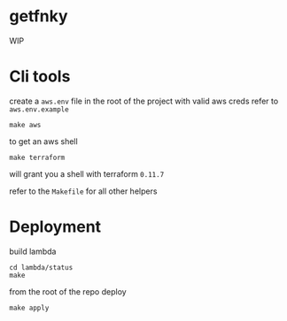 # getfnky
WIP

# Cli tools
create a `aws.env` file in the root of the project with valid aws creds
refer to `aws.env.example`
```
make aws
```
to get an aws shell

```
make terraform
```

will grant you a shell with terraform `0.11.7`

refer to the `Makefile` for all other helpers

# Deployment

build lambda
```
cd lambda/status
make
```

from the root of the repo deploy
```
make apply
```
